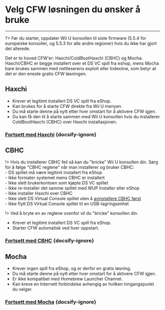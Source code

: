 # Velg CFW løsningen du ønsker å bruke
---
?> Før du starter, oppdater Wii U konsollen til siste firmware (5.5.4 for europeiske konsoller, og 5.5.3 for alle andre regioner) hvis du ikke har gjort det allerede.

Det er to hoved CFW'er: Haxchi/ColdBootHaxchi (CBHC) og Mocha.  
Haxchi/CBHC er begge installert over et DS VC spill fra eshop, mens Mocha bare brukes sammen med nettleserens exploit eller Indexiine, som betyr at det er den eneste gratis CFW løsningen.

## Haxchi

- Krever et legitimt installert DS VC spill fra eShop.
- Kan brukes for å starte CFW direkte fra Wii U menyen.
- Du må starte denne på nytt etter hver omstart for å aktivere CFW igjen.
- Du kan få den til å starte sammen med Wii U konsollen hvis du installerer ColdBootHaxchi (CBHC) over Haxchi installasjonen.

### [**Fortsett med Haxchi**](haxchi/ds-vc-choice) {docsify-ignore}

## CBHC

!> Hvis du installerer CBHC feil så kan du "bricke" Wii U konsollen din. Sørg for å følge "CBHC reglene" når man installerer og bruker CBHC: <br>- DS spillet må være legitimt installert fra eShop <br>- Ikke formater systemet mens CBHC er installert <br>- Ikke slett brukerkontoen som kjøpte DS VC spillet <br>- Ikke re-installer det samme spillet med WUP Installer eller eShop <br>- Ikke installer Haxchi over CBHC <br>- Ikke slett DS Virtual Console spillet uten å [avinstallere CBHC først](uninstall-cbhc) <br>- Ikke flytt DS Virtual Console spillet til en USB-lagringsenhet

!> Ved å bryte en av reglene ovenfor vil du "bricke" konsollen din.

- Krever et legitimt installert DS VC spill fra eShop.
- Starter CFW automatisk ved hver oppstart.

### [**Fortsett med CBHC**](cbhc/ds-vc-choice) {docsify-ignore}

## Mocha

- Krever ingen spill fra eShop, og er derfor en gratis løsning.
- Du må starte denne på nytt etter hver omstart for å aktivere CFW igjen.
- Er ikke kompatibel med Homebrew Launcher Channel.
- Kan kreve en Internett forbindelse avhengig av hvilken inngangspunkt du velger.

### [**Fortsett med Mocha**](mocha/entrypoint-choice) {docsify-ignore}